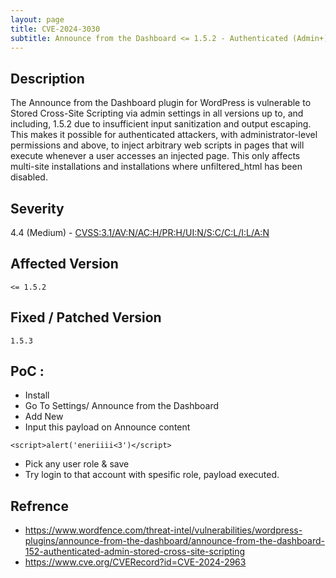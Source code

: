 ```yaml
---
layout: page
title: CVE-2024-3030
subtitle: Announce from the Dashboard <= 1.5.2 - Authenticated (Admin+) Stored Cross-Site Scripting
---
```

## Description
The Announce from the Dashboard plugin for WordPress is vulnerable to Stored Cross-Site Scripting via admin settings in all versions up to, and including, 1.5.2 due to insufficient input sanitization and output escaping. This makes it possible for authenticated attackers, with administrator-level permissions and above, to inject arbitrary web scripts in pages that will execute whenever a user accesses an injected page. This only affects multi-site installations and installations where unfiltered_html has been disabled.

## Severity
 4.4 (Medium) - [CVSS:3.1/AV:N/AC:H/PR:H/UI:N/S:C/C:L/I:L/A:N](https://www.first.org/cvss/calculator/3.1#CVSS:3.1/AV:N/AC:H/PR:H/UI:N/S:C/C:L/I:L/A:N)

## Affected Version
    <= 1.5.2

## Fixed / Patched Version
    1.5.3

## PoC :

- Install
- Go To Settings/ Announce from the Dashboard
- Add New
- Input this payload on Announce content 
```
<script>alert('eneriiii<3')</script>
```
- Pick any user role & save
- Try login to that account with spesific role, payload executed.


## Refrence
- https://www.wordfence.com/threat-intel/vulnerabilities/wordpress-plugins/announce-from-the-dashboard/announce-from-the-dashboard-152-authenticated-admin-stored-cross-site-scripting
- https://www.cve.org/CVERecord?id=CVE-2024-2963

